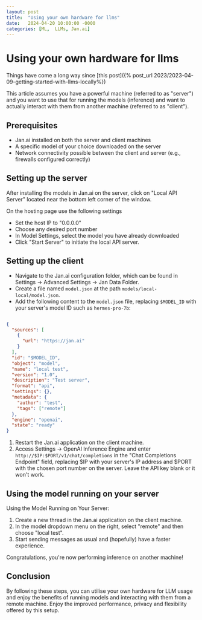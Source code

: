 ```yaml
---
layout: post
title:  "Using your own hardware for llms"
date:   2024-04-20 10:00:00 -0000
categories: [ML,  LLMs, Jan.ai]
---
```

# Using your own hardware for llms

Things have come a long way since [this post]({% post_url 2023/2023-04-09-getting-started-with-llms-locally%})

This article assumes you have a powerful machine (referred to as "server") and you want to use that for running the models (inference) and want to actually interact with them from another machine (referred to as "client").

## Prerequisites

- Jan.ai installed on both the server and client machines
- A specific model of your choice downloaded on the server
- Network connectivity possible between the client and server (e.g., firewalls configured correctly)


## Setting up the server

After installing the models in Jan.ai on the server, click on "Local API Server" located near the bottom left corner of the window.

On the hosting page use the following settings
- Set the host IP to "0.0.0.0"
- Choose any desired port number
- In Model Settings, select the model you have already downloaded
- Click "Start Server" to initiate the local API server.


## Setting up the client

* Navigate to the Jan.ai configuration folder, which can be found in Settings -> Advanced Settings -> Jan Data Folder.
* Create a file named `model.json` at the path `models/local-local/model.json`.
* Add the following content to the `model.json` file, replacing `$MODEL_ID` with your server's model ID such as `hermes-pro-7b`:

```json

{
  "sources": [
    {
      "url": "https://jan.ai"
    }
  ],
  "id": "$MODEL_ID",
  "object": "model",
  "name": "local test",
  "version": "1.0",
  "description": "Test server",
  "format": "api",
  "settings": {},
  "metadata": {
    "author": "test",
    "tags": ["remote"]
  },
  "engine": "openai",
  "state": "ready"
}
```

1. Restart the Jan.ai application on the client machine.
2. Access Settings -> OpenAI Inference Engine and enter `http://$IP:$PORT/v1/chat/completions` in the "Chat Completions Endpoint" field, replacing $IP with your server's IP address and $PORT with the chosen port number on the server. Leave the API key blank or it won't work.

## Using the model running on your server

Using the Model Running on Your Server:
1. Create a new thread in the Jan.ai application on the client machine.
2. In the model dropdown menu on the right, select "remote" and then choose "local test".
3. Start sending messages as usual and (hopefully) have a faster experience.

Congratulations, you're now performing inference on another machine!

## Conclusion

By following these steps, you can utilise your own hardware for LLM usage and enjoy the benefits of running models and interacting with them from a remote machine. Enjoy the improved performance, privacy and flexibility offered by this setup.
